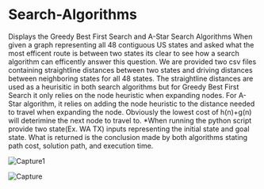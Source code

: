 # Search-Algorithms
Displays the Greedy Best First Search and A-Star Search Algorithms
When given a graph representing all 48 contiguous US states and asked what the most efficent route is between two states its clear to see how a search algorithm can efficently answer this question.
We are provided two csv files containing straightline distances between two states and driving distances between neighboring states for all 48 states.
The straightline distances are used as a heurisitic in both search algorithms but for Greedy Best First Search it only relies on the node heuristic when expanding nodes.
For A-Star algorithm, it relies on adding the node heuristic to the distance needed to travel when expanding the node. Obviously the lowest cost of h(n)+g(n) will deterimine the next node to travel to.
*When running the python script provide two state(Ex. WA TX) inputs representing the initial state and goal state. What is returned is the conclusion made by both algorithms stating path cost, solution path, and execution time.

![Capture1](https://user-images.githubusercontent.com/89810188/232182089-519ea70e-5393-4475-8dfe-b14235e68f46.PNG)


![Capture](https://user-images.githubusercontent.com/89810188/232182047-3e48a134-e7ca-468f-9ce5-c9011d1ce3d5.PNG)


